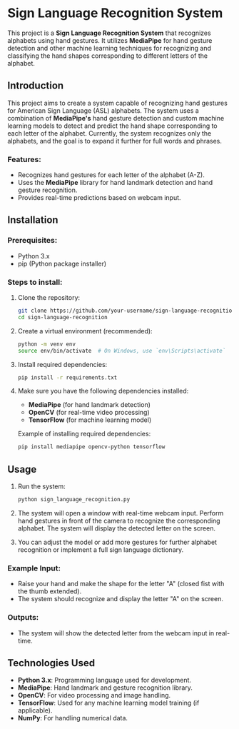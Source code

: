 # Sign Language Recognition System

This project is a **Sign Language Recognition System** that recognizes alphabets using hand gestures. It utilizes **MediaPipe** for hand gesture detection and other machine learning techniques for recognizing and classifying the hand shapes corresponding to different letters of the alphabet.

## Introduction

This project aims to create a system capable of recognizing hand gestures for American Sign Language (ASL) alphabets. The system uses a combination of **MediaPipe's** hand gesture detection and custom machine learning models to detect and predict the hand shape corresponding to each letter of the alphabet. Currently, the system recognizes only the alphabets, and the goal is to expand it further for full words and phrases.

### Features:
- Recognizes hand gestures for each letter of the alphabet (A-Z).
- Uses the **MediaPipe** library for hand landmark detection and hand gesture recognition.
- Provides real-time predictions based on webcam input.

## Installation

### Prerequisites:
- Python 3.x
- pip (Python package installer)

### Steps to install:

1. Clone the repository:
    ```bash
    git clone https://github.com/your-username/sign-language-recognition.git
    cd sign-language-recognition
    ```

2. Create a virtual environment (recommended):
    ```bash
    python -m venv env
    source env/bin/activate  # On Windows, use `env\Scripts\activate`
    ```

3. Install required dependencies:
    ```bash
    pip install -r requirements.txt
    ```

4. Make sure you have the following dependencies installed:
    - **MediaPipe** (for hand landmark detection)
    - **OpenCV** (for real-time video processing)
    - **TensorFlow** (for machine learning model)

    Example of installing required dependencies:
    ```bash
    pip install mediapipe opencv-python tensorflow
    ```

## Usage

1. Run the system:
    ```bash
    python sign_language_recognition.py
    ```

2. The system will open a window with real-time webcam input. Perform hand gestures in front of the camera to recognize the corresponding alphabet. The system will display the detected letter on the screen.

3. You can adjust the model or add more gestures for further alphabet recognition or implement a full sign language dictionary.

### Example Input:
- Raise your hand and make the shape for the letter "A" (closed fist with the thumb extended).
- The system should recognize and display the letter "A" on the screen.

### Outputs:
- The system will show the detected letter from the webcam input in real-time.

## Technologies Used

- **Python 3.x**: Programming language used for development.
- **MediaPipe**: Hand landmark and gesture recognition library.
- **OpenCV**: For video processing and image handling.
- **TensorFlow**: Used for any machine learning model training (if applicable).
- **NumPy**: For handling numerical data.

